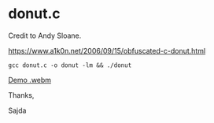 # donut.c


Credit to Andy Sloane.

https://www.a1k0n.net/2006/09/15/obfuscated-c-donut.html

```
gcc donut.c -o donut -lm && ./donut
```


[Demo .webm](https://user-images.githubusercontent.com/86569763/182348324-7dcf139c-8b7b-4dfc-9a19-4bcf060149f6.webm)



Thanks,

Sajda
